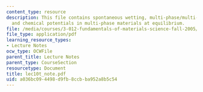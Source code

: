 ```yaml
---
content_type: resource
description: This file contains spontaneous wetting, multi-phase/multi-component systems
  and chemical potentials in multi-phase materials at equilibrium.
file: /media/courses/3-012-fundamentals-of-materials-science-fall-2005/a036bc094498d9fb8ccbba952a8b5c54_lec10t_note.pdf
file_type: application/pdf
learning_resource_types:
- Lecture Notes
ocw_type: OCWFile
parent_title: Lecture Notes
parent_type: CourseSection
resourcetype: Document
title: lec10t_note.pdf
uid: a036bc09-4498-d9fb-8ccb-ba952a8b5c54
---
```

